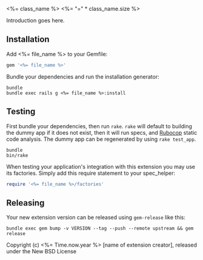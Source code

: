 <%= class_name %>
<%= "=" * class_name.size %>

Introduction goes here.

Installation
------------

Add <%= file_name %> to your Gemfile:

```ruby
gem '<%= file_name %>'
```

Bundle your dependencies and run the installation generator:

```shell
bundle
bundle exec rails g <%= file_name %>:install
```

Testing
-------

First bundle your dependencies, then run `rake`. `rake` will default to building the dummy app if it does not exist, then it will run specs, and [Rubocop](https://github.com/bbatsov/rubocop) static code analysis. The dummy app can be regenerated by using `rake test_app`.

```shell
bundle
bin/rake
```

When testing your application's integration with this extension you may use its factories.
Simply add this require statement to your spec_helper:

```ruby
require '<%= file_name %>/factories'
```

Releasing
---------

Your new extension version can be released using `gem-release` like this:

```shell
bundle exec gem bump -v VERSION --tag --push --remote upstream && gem release
```

Copyright (c) <%= Time.now.year %> [name of extension creator], released under the New BSD License
